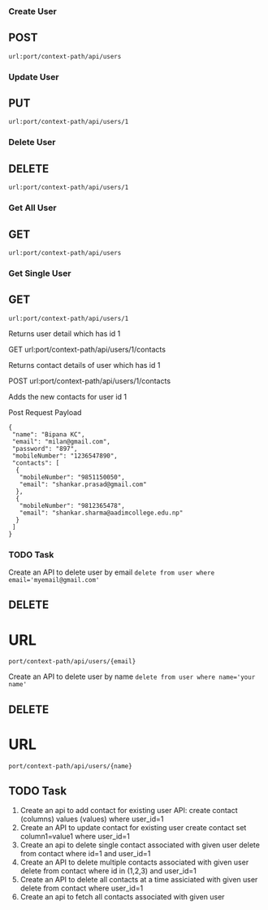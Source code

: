 
### Create User

## POST 
```
url:port/context-path/api/users 
```

### Update User

## PUT 
```
url:port/context-path/api/users/1
```

### Delete User
## DELETE 
```
url:port/context-path/api/users/1
```

### Get All User

## GET
```
url:port/context-path/api/users
```

### Get Single User
## GET
```
url:port/context-path/api/users/1
```

Returns user detail which has id 1

GET
url:port/context-path/api/users/1/contacts

Returns contact details of user which has id 1

POST
url:port/context-path/api/users/1/contacts

Adds the new contacts for user id 1

Post Request Payload

```
{
 "name": "Bipana KC",
 "email": "milan@gmail.com",
 "password": "897",
 "mobileNumber": "1236547890",
 "contacts": [
  {
   "mobileNumber": "9851150050",
   "email": "shankar.prasad@gmail.com"
  },
  {
   "mobileNumber": "9812365478",
   "email": "shankar.sharma@aadimcollege.edu.np"
  }
 ]
}
```



### TODO Task
Create an API to delete user by email
	`delete from user where email='myemail@gmail.com'`

## DELETE
# URL
`port/context-path/api/users/{email}`


Create an API to delete user by name
	`delete from user where name='your name'`

## DELETE
# URL
`port/context-path/api/users/{name}`


## TODO Task

1. Create an api to add contact for existing user
	API: 
	create contact (columns) values (values) where user_id=1
2. Create an API to update contact for existing user
	create contact set column1=value1 where user_id=1
3. Create an api to delete single contact associated with given user
	delete from contact where id=1 and user_id=1
4. Create an API to delete multiple contacts associated with given user
	delete from contact where id in (1,2,3) and user_id=1
5. Create an API to delete all contacts at a time assiciated with given user
	delete from contact where user_id=1
6. Create an api to fetch all contacts associated with given user
